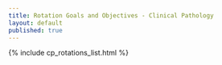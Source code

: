 ```yaml
---
title: Rotation Goals and Objectives - Clinical Pathology
layout: default
published: true
---
```


{% include cp_rotations_list.html %}

